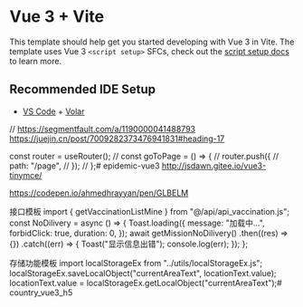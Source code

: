 # Vue 3 + Vite

This template should help get you started developing with Vue 3 in Vite. The template uses Vue 3 `<script setup>` SFCs, check out the [script setup docs](https://v3.vuejs.org/api/sfc-script-setup.html#sfc-script-setup) to learn more.

## Recommended IDE Setup

- [VS Code](https://code.visualstudio.com/) + [Volar](https://marketplace.visualstudio.com/items?itemName=Vue.volar)


// https://segmentfault.com/a/1190000041488793
https://juejin.cn/post/7009282373476941831#heading-17

const router = useRouter();
// const goToPage = () => {
//   router.push({
//     path: "/page",
//   });
// };# epidemic-vue3
http://jsdawn.gitee.io/vue3-tinymce/


https://codepen.io/ahmedhrayyan/pen/GLBELM



接口模板
import { getVaccinationListMine } from "@/api/api_vaccination.js";
const NoDilivery = async () => {
  Toast.loading({
    message: "加载中...",
    forbidClick: true,
    duration: 0,
  });
  await getMissionNoDilivery()
    .then((res) => {})
    .catch((err) => {
      Toast("显示信息出错");
      console.log(err);
    });
};

存储功能模板
import localStorageEx from "../utils/localStorageEx.js";
  localStorageEx.saveLocalObject("currentAreaText", locationText.value);
    locationText.value = localStorageEx.getLocalObject("currentAreaText");# country_vue3_h5
